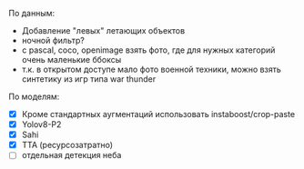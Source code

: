 По данным:
- Добавление "левых" летающих объектов
- ночной фильтр?
- с pascal, coco, openimage взять фото, где для нужных категорий очень маленькие ббоксы
- т.к. в открытом доступе мало фото военной техники, можно взять синтетику из игр типа war thunder

По моделям:
- [x] Кроме стандартных аугментаций использовать instaboost/crop-paste
- [x] Yolov8-P2
- [x] Sahi
- [x] TTA (ресурсозатратно)
- [ ] отдельная детекция неба
